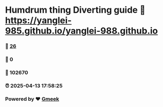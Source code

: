 # Humdrum thing Diverting guide :link: https://yanglei-985.github.io/yanglei-988.github.io 
### :page_facing_up: [26](https://yanglei-985.github.io/yanglei-988.github.io/tag.html) 
### :speech_balloon: 0 
### :hibiscus: 102670 
### :alarm_clock: 2025-04-13 17:58:25 
### Powered by :heart: [Gmeek](https://github.com/Meekdai/Gmeek)
